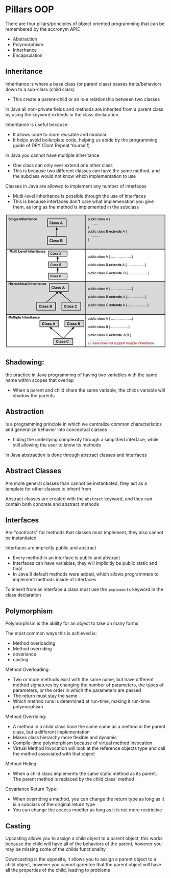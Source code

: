 # Pillars OOP

There are four pillars/principles of object oriented programming that can be remembered by the accronym APIE

- Abstraction
- Polymorphism
- Inherhance
- Encapsulation

## Inheritance

Inheritance is where a base class (or parent class) passes traits/behaviors down to a sub-class (child class)

- This create a parent-child or an is-a relationship between two classes

In Java all non-private fields and methods are inherited from a parent class by using the keyword extends in the class declaration

Inheritance is useful because:
- It allows code to more reusable and modular
- It helps avoid boilerplate code, helping us abide by the programming guide of DRY (Dont Repeat Yourself)

In Java you cannot have multiple inheritance
- One class can only ever extend one other class
- This is because two different classes can have the same method, and the subclass would not know which implementation to use

Classes in Java are allowed to implement any number of interfaces
- Mutli-level inheritance is possible through the use of interfaces
- This is because interfaces don't care what implemenation you give them, as long as the method is implemented in the subclass

![inheritance](types_of_inheritance.jpg)

## Shadowing:
the practice in Java programming of having two variables with the same name within scopes that overlap
- When a parent and child share the same variable, the childs variable will shadow the parents

## Abstraction

Is a programming principle in which we centralize common characteristics and generalize behavior into conceptual classes
- hiding the underlying complexity through a simplified interface, while still allowing the user to know its methods

In Java abstraction is done through abstract classes and interfaces

## Abstract Classes

Are more general classes than cannot be instantiated, they act as a template for other classes to inherit from

Abstract classes are created with the `abstract` keyword, and they can contain both concrete and abstract methods

## Interfaces

Are "contracts" for methods that classes must implement, they also cannot be instantiated

Interfaces are implicitly public and abstract
- Every method in an interface is public and abstract
- Interfaces can have variables, they will implicitly be public static and final
- In Java 8 default methods were added, which allows programmers to implement methods inside of interfaces

To inherit from an interface a class must use the `implements` keyword in the class declaration

## Polymorphism

Polymorphism is the ability for an object to take on many forms

The most common ways this is achieved is:
- Method overloading
- Method overriding
- covariance
- casting

Method Overloading:
- Two or more methods exist with the same name, but have different method signatures by changing the number of parameters, the types of parameters, or the order in which the parameters are passed
- The return must stay the same
- Which method runs is determined at run-time, making it run-time polymorphism

Method Overriding:
- A method in a child class hase the same name as a method in the parent class, but a different implementation
- Makes class hierarchy more flexible and dynamic
- Compile-time polymorphism because of virtual method invocation
- Virtual Method Invocation will look at the reference objects type and call the method associated with that object

Method Hiding:
- When a child class implements the same static method as its parent. The parent method is replaced by the child class' method

Covariance Return Type:
- When overriding a method, you can change the return type as long as it is a subclass of the original return type
- You can change the access modifer as long as it is not more restrictive

## Casting

Upcasting allows you to assign a child object to a parent object, this works because the child will have all of the behaviors of the parent, however you may be missing some of the childs functionality

Downcasting is the opposite, it allows you to assign a parent object to a child object, however you cannot garentee that the parent object will have all the properties of the child, leading to problems